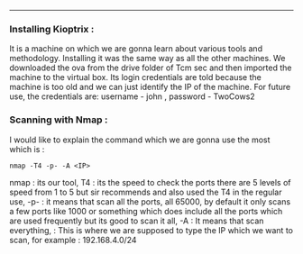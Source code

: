 
---
### Installing Kioptrix :

It is a machine on which we are gonna learn about various tools and methodology.
Installing it was the same way as all the other machines.
We downloaded the ova from the drive folder of Tcm sec and then imported the machine to the virtual box.
Its login credentials are told because the machine is too old and we can just identify the IP of the machine.
For future use, the credentials are: username - john , password - TwoCows2

### Scanning with Nmap :

I would like to explain the command which we are gonna use the most which is :
```
nmap -T4 -p- -A <IP>
```
nmap : its our tool,
T4 : its the speed to check the ports there are 5 levels of speed from 1 to 5 but sir recommends and also used the T4 in the regular use,
-p- : it means that scan all the ports, all 65000, by default it only scans a few ports like 1000 or something which does include all the ports which are used frequently but its good to scan it all,
-A : It means that scan everything,
<IP> : This is where we are supposed to type the IP which we want to scan, for example : 192.168.4.0/24
